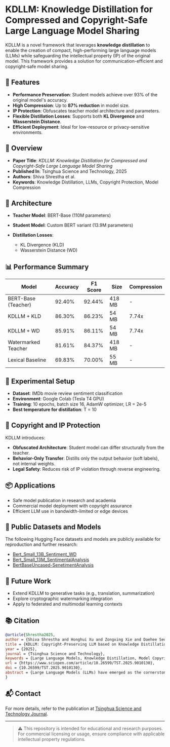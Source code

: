 # KDLLM: Knowledge Distillation for Compressed and Copyright-Safe Large Language Model Sharing

KDLLM is a novel framework that leverages **knowledge distillation** to enable the creation of compact, high-performing large language models (LLMs) while safeguarding the intellectual property (IP) of the original model. This framework provides a solution for communication-efficient and copyright-safe model sharing.

## 🚀 Features

* **Performance Preservation**: Student models achieve over 93% of the original model's accuracy.
* **High Compression**: Up to **87% reduction** in model size.
* **IP Protection**: Obfuscates teacher model architecture and parameters.
* **Flexible Distillation Losses**: Supports both **KL Divergence** and **Wasserstein Distance**.
* **Efficient Deployment**: Ideal for low-resource or privacy-sensitive environments.

## 📓 Overview

* **Paper Title**: *KDLLM: Knowledge Distillation for Compressed and Copyright-Safe Large Language Model Sharing*
* **Published In**: Tsinghua Science and Technology, 2025
* **Authors**: Shiva Shrestha et al.
* **Keywords**: Knowledge Distillation, LLMs, Copyright Protection, Model Compression

## 📘️ Architecture

* **Teacher Model**: BERT-Base (110M parameters)
* **Student Model**: Custom BERT variant (13.9M parameters)
* **Distillation Losses**:

  * KL Divergence (KLD)
  * Wasserstein Distance (WD)

## 📊 Performance Summary

| Model               | Accuracy | F1 Score | Size   | Compression |
| ------------------- | -------- | -------- | ------ | ----------- |
| BERT-Base (Teacher) | 92.40%   | 92.44%   | 418 MB | -           |
| KDLLM + KLD         | 86.30%   | 86.23%   | 54 MB  | 7.74x       |
| KDLLM + WD          | 85.91%   | 86.11%   | 54 MB  | 7.74x       |
| Watermarked Teacher | 81.61%   | 84.37%   | 418 MB | -           |
| Lexical Baseline    | 69.83%   | 70.00%   | 55 MB  | -           |

## 🧪 Experimental Setup

* **Dataset**: IMDb movie review sentiment classification
* **Environment**: Google Colab (Tesla T4 GPU)
* **Training**: 10 epochs, batch size 16, AdamW optimizer, LR = 2e-5
* **Best temperature for distillation**: T = 10

## 🔐 Copyright and IP Protection

KDLLM introduces:

* **Obfuscated Architecture**: Student model can differ structurally from the teacher.
* **Behavior-Only Transfer**: Distills only the output behavior (soft labels), not internal weights.
* **Legal Safety**: Reduces risk of IP violation through reverse engineering.

## 📦 Applications

* Safe model publication in research and academia
* Commercial model deployment with copyright assurance
* Efficient LLM use in bandwidth-limited or edge devices

## 🔮 Public Datasets and Models

The following Hugging Face datasets and models are publicly available for reproduction and further research:

* [Bert\_Small\_13B\_Sentiment\_WD](https://huggingface.co/sh7vashrestha/Bert_Small_13B_Sentiment_WD)
* [Bert\_Small\_13M\_SentimentalAnalysis](https://huggingface.co/sh7vashrestha/Bert_Small_13M_SentimentalAnalysis)
* [BertBaseUncased-SenetimentAnalysis](https://huggingface.co/sh7vashrestha/BertBaseUncased-SenetimentAnalysis)

## 🔮 Future Work

* Extend KDLLM to generative tasks (e.g., translation, summarization)
* Explore cryptographic watermarking integration
* Apply to federated and multimodal learning contexts

## 📚 Citation

```bibtex
@article{Shrestha2025, 
author = {Shiva Shrestha and Honghui Xu and Zongxing Xie and Daehee Seo and Yongjoon Joe and Wonbin Kim and Yingshu Li},
title = {KDLLM: Copyright-Preserving LLM based on Knowledge Distillation},
year = {2025},
journal = {Tsinghua Science and Technology},
keywords = {Large Language Models, Knowledge Distillation, Model Copyright Protection, Intellectual Property in AI},
url = {https://www.sciopen.com/article/10.26599/TST.2025.9010130},
doi = {10.26599/TST.2025.9010130},
abstract = {Large Language Models (LLMs) have emerged as the cornerstone of various natural language processing activities, enabling everything from chatbots to text classification and summarization. However, using LLMs presents some significant challenges, most notably the threat of intellectual property infringement from the exposure of the entire model and the excessive communication and storage overhead associated with their large size. We propose KDLLM, a novel knowledge distillation-based framework for efficient and compact LLMs to address these challenges. KDLLM transfers the performance of a large teacher LLM to a significantly smaller student model with high performance similarity to its teacher, while obscuring architectural and parameter-level details to protect the intellectual property of the original model. The resulting student model substantially reduces the memory footprint and transmission overhead, making it amenable to deployment in bandwidth-constrained or security-sensitive environments. Comprehensive experiments demonstrate that KDLLM achieves robust performance preservation and boosts copyright protection and communication efficiency.}
}
```

## 📬 Contact

For more details, refer to the publication at [Tsinghua Science and Technology Journal](https://www.sciopen.com/article/10.26599/TST.2025.9010130).

---

> ⚠️ This repository is intended for educational and research purposes. For commercial licensing or usage, ensure compliance with applicable intellectual property regulations.
